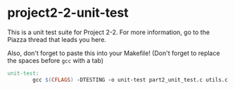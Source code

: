 # project2-2-unit-test
This is a unit test suite for Project 2-2. For more information, go to the Piazza thread that leads you here.

Also, don't forget to paste this into your Makefile! (Don't forget to replace the spaces before `gcc` with a tab)

```Makefile
unit-test:
        gcc $(CFLAGS) -DTESTING -o unit-test part2_unit_test.c utils.c part1.c part2.c -l:libtestgen.a
```
